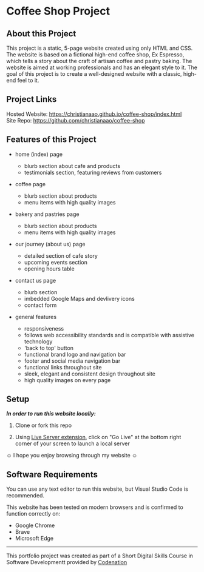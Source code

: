 # Coffee Shop Project

## About this Project

This project is a static, 5-page website created using only HTML and CSS. The website is based on a fictional high-end coffee shop, Ex Espresso, which tells a story about the craft of artisan coffee and pastry baking. The website is aimed at working professionals and has an elegant style to it. The goal of this project is to create a well-designed website with a classic, high-end feel to it.

## Project Links

Hosted Website: https://christianaao.github.io/coffee-shop/index.html <br>
Site Repo: https://github.com/christianaao/coffee-shop

## Features of this Project

* home (index) page
  * blurb section about cafe and products
  * testimonials section, featuring reviews from customers

* coffee page
  * blurb section about products
  * menu items with high quality images

* bakery and pastries page
  * blurb section about products
  * menu items with high quality images
 
* our journey (about us) page
  * detailed section of cafe story
  * upcoming events section
  * opening hours table
 
* contact us page
  * blurb section
  * imbedded Google Maps and devlivery icons
  * contact form
 
 * general features
   * responsiveness
   * follows web accessibility standards and is compatible with assistive technology
   * 'back to top' button
   * functional brand logo and navigation bar
   * footer and social media navigation bar
   * functional links throughout site
   * sleek, elegant and consistent design throughout site
   * high quality images on every page

## Setup

**_In order to run this website locally:_**

1. Clone or fork this repo

2. Using [Live Server extension](https://marketplace.visualstudio.com/items?itemName=ritwickdey.LiveServer), click on "Go Live" at the bottom right corner of your screen to launch a local server

☺ I hope you enjoy browsing through my website ☺

## Software Requirements
You can use any text editor to run this website, but Visual Studio Code is recommended.

This website has been tested on modern browsers and is confirmed to function correctly on:
* Google Chrome
* Brave
* Microsoft Edge

---

This portfolio project was created as part of a Short Digital Skills Course in Software Developmentt provided by [Codenation](https://wearecodenation.com/)
